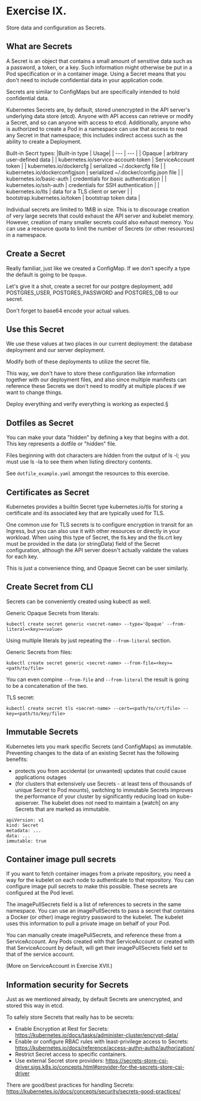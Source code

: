 # Exercise IX.

Store data and configuration as Secrets.

## What are Secrets

A Secret is an object that contains a small amount of sensitive data such as a password, a token, or a key. Such information might otherwise be put in a Pod specification or in a container image. Using a Secret means that you don't need to include confidential data in your application code.

Secrets are similar to ConfigMaps but are specifically intended to hold confidential data.

Kubernetes Secrets are, by default, stored unencrypted in the API server's underlying data store (etcd). Anyone with API access can retrieve or modify a Secret, and so can anyone with access to etcd. Additionally, anyone who is authorized to create a Pod in a namespace can use that access to read any Secret in that namespace; this includes indirect access such as the ability to create a Deployment.

Built-in Secrt types:
|Built-in type | Usage|
| --- | --- |
| Opaque | arbitrary user-defined data |
| kubernetes.io/service-account-token | ServiceAccount token |
| kubernetes.io/dockercfg | serialized ~/.dockercfg file |
| kubernetes.io/dockerconfigjson | serialized ~/.docker/config.json file |
| kubernetes.io/basic-auth | credentials for basic authentication |
| kubernetes.io/ssh-auth | credentials for SSH authentication |
| kubernetes.io/tls | data for a TLS client or server |
| bootstrap.kubernetes.io/token | bootstrap token data |

Individual secrets are limited to 1MiB in size. This is to discourage creation of very large secrets that could exhaust the API server and kubelet memory. However, creation of many smaller secrets could also exhaust memory. You can use a resource quota to limit the number of Secrets (or other resources) in a namespace.

## Create a Secret

Really familiar, just like we created a ConfigMap. If we don't specify a type the default is going to be `Opaque`.

Let's give it a shot, create a secret for our postgre deployment, add POSTGRES_USER, POSTGRES_PASSWORD and POSTGRES_DB to our secret.

Don't forget to base64 encode your actual values.

## Use this Secret

We use these values at two places in our current deployment: the database deployment and our server deployment.

Modify both of these deployments to utilize the secret file.

This way, we don't have to store these configuration like information together with our deployment files, and also since multiple manifests can reference these Secrets we don't need to modify at multiple places if we want to change things.

Deploy everything and verify everything is working as expected.§

## Dotfiles as Secret

You can make your data "hidden" by defining a key that begins with a dot. This key represents a dotfile or "hidden" file.

Files beginning with dot characters are hidden from the output of ls -l; you must use ls -la to see them when listing directory contents.

See `dotfile_example.yaml` amongst the resources to this exercise.

## Certificates as Secret

Kubernetes provides a builtin Secret type kubernetes.io/tls for storing a certificate and its associated key that are typically used for TLS.

One common use for TLS secrets is to configure encryption in transit for an Ingress, but you can also use it with other resources or directly in your workload. When using this type of Secret, the tls.key and the tls.crt key must be provided in the data (or stringData) field of the Secret configuration, although the API server doesn't actually validate the values for each key.

This is just a convenience thing, and Opaque Secret can be user similarly.

## Create Secret from CLI

Secrets can be conveniently created using kubectl as well.

Generic Opaque Secrets from literals:
```
kubectl create secret generic <secret-name> --type='Opaque' --from-literal=<key>=<value>
```
Using multiple literals by just repeating the `--from-literal` section.

Generic Secrets from files:
```
kubectl create secret generic <secret-name> --from-file=<key>=<path/to/file>
```
You can even compine `--from-file` and `--from-literal` the result is going to be a concatenation of the two.

TLS secret:
```
kubectl create secret tls <secret-name> --cert=<path/to/crt/file> --key=<path/to/key/file>
```

## Immutable Secrets

Kubernetes lets you mark specific Secrets (and ConfigMaps) as immutable. Preventing changes to the data of an existing Secret has the following benefits:

* protects you from accidental (or unwanted) updates that could cause applications outages
* (for clusters that extensively use Secrets - at least tens of thousands of unique Secret to Pod mounts), switching to immutable Secrets improves the performance of your cluster by significantly reducing load on kube-apiserver. The kubelet does not need to maintain a [watch] on any Secrets that are marked as immutable.

```
apiVersion: v1
kind: Secret
metadata: ...
data: ...
immutable: true
```

## Container image pull secrets

If you want to fetch container images from a private repository, you need a way for the kubelet on each node to authenticate to that repository. You can configure image pull secrets to make this possible. These secrets are configured at the Pod level.

The imagePullSecrets field is a list of references to secrets in the same namespace. You can use an imagePullSecrets to pass a secret that contains a Docker (or other) image registry password to the kubelet. The kubelet uses this information to pull a private image on behalf of your Pod. 

You can manually create imagePullSecrets, and reference these from a ServiceAccount. Any Pods created with that ServiceAccount or created with that ServiceAccount by default, will get their imagePullSecrets field set to that of the service account.

(More on ServiceAccount in Exercise XVII.)

## Information security for Secrets

Just as we mentioned already, by default Secrets are unencrypted, and stored this way in etcd.

To safely store Secrets that really has to be secrets:
* Enable Encryption at Rest for Secrets: https://kubernetes.io/docs/tasks/administer-cluster/encrypt-data/
* Enable or configure RBAC rules with least-privilege access to Secrets: https://kubernetes.io/docs/reference/access-authn-authz/authorization/
* Restrict Secret access to specific containers.
* Use external Secret store providers: https://secrets-store-csi-driver.sigs.k8s.io/concepts.html#provider-for-the-secrets-store-csi-driver

There are good/best practices for handling Secrets: https://kubernetes.io/docs/concepts/security/secrets-good-practices/